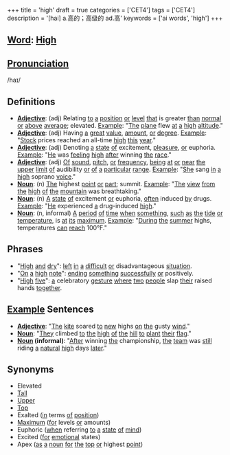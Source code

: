 +++
title = 'high'
draft = true
categories = ['CET4']
tags = ['CET4']
description = '[hai] a.高的；高级的 ad.高'
keywords = ['ai words', 'high']
+++

## [Word](/en/post/word/): [High](/en/post/high/)

## [Pronunciation](/en/post/pronunciation/)
/haɪ/

## Definitions
- **[Adjective](/en/post/adjective/)**: (adj) Relating [to](/en/post/to/) [a](/en/post/a/) [position](/en/post/position/) [or](/en/post/or/) [level](/en/post/level/) [that](/en/post/that/) is greater [than](/en/post/than/) [normal](/en/post/normal/) [or](/en/post/or/) [above](/en/post/above/) [average](/en/post/average/); elevated. [Example](/en/post/example/): "[The](/en/post/the/) [plane](/en/post/plane/) flew [at](/en/post/at/) [a](/en/post/a/) [high](/en/post/high/) [altitude](/en/post/altitude/)."
- **[Adjective](/en/post/adjective/)**: (adj) Having [a](/en/post/a/) [great](/en/post/great/) [value](/en/post/value/), [amount](/en/post/amount/), [or](/en/post/or/) [degree](/en/post/degree/). [Example](/en/post/example/): "[Stock](/en/post/stock/) prices reached an all-time [high](/en/post/high/) [this](/en/post/this/) [year](/en/post/year/)."
- **[Adjective](/en/post/adjective/)**: (adj) Denoting [a](/en/post/a/) [state](/en/post/state/) [of](/en/post/of/) excitement, [pleasure](/en/post/pleasure/), [or](/en/post/or/) euphoria. [Example](/en/post/example/): "[He](/en/post/he/) was [feeling](/en/post/feeling/) [high](/en/post/high/) [after](/en/post/after/) winning [the](/en/post/the/) [race](/en/post/race/)."
- **[Adjective](/en/post/adjective/)**: (adj) [Of](/en/post/of/) [sound](/en/post/sound/), [pitch](/en/post/pitch/), [or](/en/post/or/) [frequency](/en/post/frequency/), [being](/en/post/being/) [at](/en/post/at/) [or](/en/post/or/) [near](/en/post/near/) [the](/en/post/the/) [upper](/en/post/upper/) [limit](/en/post/limit/) [of](/en/post/of/) audibility [or](/en/post/or/) [of](/en/post/of/) [a](/en/post/a/) [particular](/en/post/particular/) [range](/en/post/range/). [Example](/en/post/example/): "[She](/en/post/she/) sang [in](/en/post/in/) [a](/en/post/a/) [high](/en/post/high/) soprano [voice](/en/post/voice/)."
- **[Noun](/en/post/noun/)**: (n) [The](/en/post/the/) highest [point](/en/post/point/) [or](/en/post/or/) [part](/en/post/part/); summit. [Example](/en/post/example/): "[The](/en/post/the/) [view](/en/post/view/) [from](/en/post/from/) [the](/en/post/the/) [high](/en/post/high/) [of](/en/post/of/) [the](/en/post/the/) [mountain](/en/post/mountain/) was breathtaking."
- **[Noun](/en/post/noun/)**: (n) [A](/en/post/a/) [state](/en/post/state/) [of](/en/post/of/) excitement [or](/en/post/or/) euphoria, [often](/en/post/often/) induced [by](/en/post/by/) drugs. [Example](/en/post/example/): "[He](/en/post/he/) experienced [a](/en/post/a/) drug-induced [high](/en/post/high/)."
- **[Noun](/en/post/noun/)**: (n, informal) [A](/en/post/a/) [period](/en/post/period/) [of](/en/post/of/) [time](/en/post/time/) [when](/en/post/when/) [something](/en/post/something/), [such](/en/post/such/) [as](/en/post/as/) [the](/en/post/the/) [tide](/en/post/tide/) [or](/en/post/or/) [temperature](/en/post/temperature/), is [at](/en/post/at/) [its](/en/post/its/) [maximum](/en/post/maximum/). [Example](/en/post/example/): "[During](/en/post/during/) [the](/en/post/the/) [summer](/en/post/summer/) highs, temperatures [can](/en/post/can/) [reach](/en/post/reach/) 100°F."

## Phrases
- "[High](/en/post/high/) [and](/en/post/and/) [dry](/en/post/dry/)": [left](/en/post/left/) [in](/en/post/in/) [a](/en/post/a/) [difficult](/en/post/difficult/) [or](/en/post/or/) disadvantageous [situation](/en/post/situation/).
- "[On](/en/post/on/) [a](/en/post/a/) [high](/en/post/high/) [note](/en/post/note/)": [ending](/en/post/ending/) [something](/en/post/something/) [successfully](/en/post/successfully/) [or](/en/post/or/) positively.
- "[High](/en/post/high/) [five](/en/post/five/)": [a](/en/post/a/) celebratory [gesture](/en/post/gesture/) [where](/en/post/where/) [two](/en/post/two/) [people](/en/post/people/) slap [their](/en/post/their/) raised hands [together](/en/post/together/).
  
## [Example](/en/post/example/) Sentences
- **[Adjective](/en/post/adjective/)**: "[The](/en/post/the/) [kite](/en/post/kite/) soared [to](/en/post/to/) [new](/en/post/new/) highs [on](/en/post/on/) [the](/en/post/the/) gusty [wind](/en/post/wind/)."
- **[Noun](/en/post/noun/)**: "[They](/en/post/they/) climbed [to](/en/post/to/) [the](/en/post/the/) [high](/en/post/high/) [of](/en/post/of/) [the](/en/post/the/) [hill](/en/post/hill/) [to](/en/post/to/) [plant](/en/post/plant/) [their](/en/post/their/) [flag](/en/post/flag/)."
- **[Noun](/en/post/noun/) (informal)**: "[After](/en/post/after/) winning [the](/en/post/the/) championship, [the](/en/post/the/) [team](/en/post/team/) was [still](/en/post/still/) riding [a](/en/post/a/) [natural](/en/post/natural/) [high](/en/post/high/) days [later](/en/post/later/)."

## Synonyms
- Elevated
- [Tall](/en/post/tall/)
- [Upper](/en/post/upper/)
- [Top](/en/post/top/)
- Exalted ([in](/en/post/in/) terms [of](/en/post/of/) [position](/en/post/position/))
- [Maximum](/en/post/maximum/) ([for](/en/post/for/) levels [or](/en/post/or/) amounts)
- Euphoric ([when](/en/post/when/) referring [to](/en/post/to/) [a](/en/post/a/) [state](/en/post/state/) [of](/en/post/of/) [mind](/en/post/mind/))
- Excited ([for](/en/post/for/) [emotional](/en/post/emotional/) states)
- Apex ([as](/en/post/as/) [a](/en/post/a/) [noun](/en/post/noun/) [for](/en/post/for/) [the](/en/post/the/) [top](/en/post/top/) [or](/en/post/or/) highest [point](/en/post/point/))
